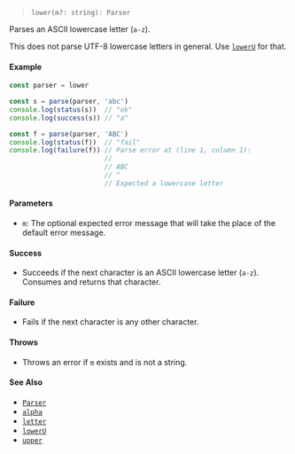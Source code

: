 <!--
 Copyright (c) 2020 Thomas J. Otterson
 
 This software is released under the MIT License.
 https://opensource.org/licenses/MIT
-->

> `lower(m?: string): Parser`

Parses an ASCII lowercase letter (`a-z`).

This does not parse UTF-8 lowercase letters in general. Use [`lowerU`](loweru.md) for that.

#### Example

```javascript
const parser = lower

const s = parse(parser, 'abc')
console.log(status(s))  // "ok"
console.log(success(s)) // "a"

const f = parse(parser, 'ABC')
console.log(status(f))  // "fail"
console.log(failure(f)) // Parse error at (line 1, column 1):
                        //
                        // ABC
                        // ^
                        // Expected a lowercase letter
```

#### Parameters

* `m`: The optional expected error message that will take the place of the default error message.

#### Success

* Succeeds if the next character is an ASCII lowercase letter (`a-z`). Consumes and returns that character.

#### Failure

* Fails if the next character is any other character.

#### Throws

* Throws an error if `m` exists and is not a string.

#### See Also

* [`Parser`](../types/parser.md)
* [`alpha`](alpha.md)
* [`letter`](letter.md)
* [`lowerU`](loweru.md)
* [`upper`](upper.md)